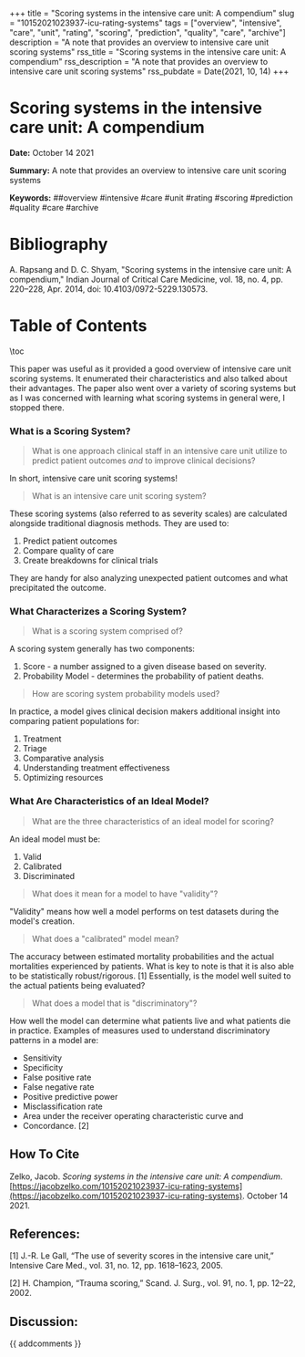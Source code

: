 +++
title = "Scoring systems in the intensive care unit: A compendium"
slug = "10152021023937-icu-rating-systems"
tags = ["overview", "intensive", "care", "unit", "rating", "scoring", "prediction", "quality", "care", "archive"]
description = "A note that provides an overview to intensive care unit scoring systems"
rss_title = "Scoring systems in the intensive care unit: A compendium"
rss_description = "A note that provides an overview to intensive care unit scoring systems"
rss_pubdate = Date(2021, 10, 14)
+++



Scoring systems in the intensive care unit: A compendium
=========

**Date:** October 14 2021

**Summary:** A note that provides an overview to intensive care unit scoring systems

**Keywords:** ##overview #intensive #care #unit #rating #scoring #prediction #quality #care #archive

Bibliography
==========

A. Rapsang and D. C. Shyam, "Scoring systems in the intensive care unit: A compendium," Indian Journal of Critical Care Medicine, vol. 18, no. 4, pp. 220–228, Apr. 2014, doi: 10.4103/0972-5229.130573.

Table of Contents
=========

\toc

This paper was useful as it provided a good overview of intensive care unit scoring systems. It enumerated their characteristics and also talked about their advantages. The paper also went over a variety of scoring systems but as I was concerned with learning what scoring systems in general were, I stopped there.

### What is a Scoring System?

> What is one approach clinical staff in an intensive care unit utilize to predict patient outcomes *and* to improve clinical decisions?


In short, intensive care unit scoring systems!

> What is an intensive care unit scoring system?


These scoring systems (also referred to as severity scales) are calculated alongside traditional diagnosis methods. They are used to: 

1. Predict patient outcomes
2. Compare quality of care
3. Create breakdowns for clinical trials

They are handy for also analyzing unexpected patient outcomes and what precipitated the outcome.

### What Characterizes a Scoring System?

> What is a scoring system comprised of?


A scoring system generally has two components:

1. Score - a number assigned to a given disease based on severity.
2. Probability Model - determines the probability of patient deaths.

> How are scoring system probability models used?


In practice, a model gives clinical decision makers additional insight into comparing patient populations for:

1. Treatment
2. Triage
3. Comparative analysis
4. Understanding treatment effectiveness
5. Optimizing resources

### What Are Characteristics of an Ideal Model?

> What are the three characteristics of an ideal model for scoring?


An ideal model must be:

1. Valid
2. Calibrated
3. Discriminated

> What does it mean for a model to have "validity"?


"Validity" means how well a model performs on test datasets during the model's creation.

> What does a "calibrated" model mean?


The accuracy between estimated mortality probabilities and the actual mortalities experienced by patients. What is key to note is that it is also able to be statistically robust/rigorous. [1] Essentially, is the model well suited to the actual patients being evaluated?

> What does a model that is "discriminatory"?


How well the model can determine what patients live and what patients die in practice. Examples of measures used to understand discriminatory patterns in a model are:

  * Sensitivity
  * Specificity
  * False positive rate
  * False negative rate
  * Positive predictive power
  * Misclassification rate
  * Area under the receiver operating characteristic curve and
  * Concordance. [2]
## How To Cite

 Zelko, Jacob. _Scoring systems in the intensive care unit: A compendium_. [https://jacobzelko.com/10152021023937-icu-rating-systems](https://jacobzelko.com/10152021023937-icu-rating-systems). October 14 2021.
## References:

[1] J.-R. Le Gall, “The use of severity scores in the intensive care unit,” Intensive Care Med., vol. 31, no. 12, pp. 1618–1623, 2005.

[2] H. Champion, “Trauma scoring,” Scand. J. Surg., vol. 91, no. 1, pp. 12–22, 2002.
## Discussion: 

{{ addcomments }}
